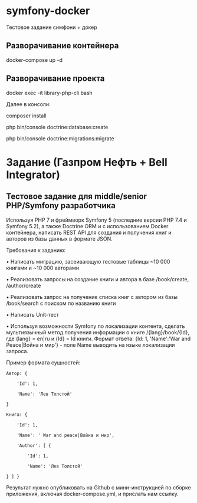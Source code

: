 # symfony-docker
Тестовое задание симфони + докер

## Разворачивание контейнера
docker-compose up -d

## Разворачивание проекта
docker exec -it library-php-cli bash

Далее в консоли:

composer install

php bin/console doctrine:database:create

php bin/console doctrine:migrations:migrate

# Задание (Газпром Нефть + Bell Integrator)
##  Тестовое задание для middle/senior PHP/Symfony разработчика

Используя PHP 7 и фреймворк Symfony 5 (последние версии PHP 7.4 и Symfony 5.2), а также Doctrine ORM и с использованием Docker контейнера, написать REST API для создания и получения книг и авторов из базы данных в формате JSON. 

Требования к заданию:

•	Написать миграцию, засеивающую тестовые таблицы ~10 000 книгами и ~10 000 авторами

•	Реализовать запросы на создание книги и автора в базе /book/create, /author/create

•	Реализовать запрос на получение списка книг с автором из базы /book/search c поиском по названию книги

•	Написать Unit-тест

•	Используя возможности Symfony по локализации контента, сделать мультиязычный метод получения информации о книге /{lang}/book/{Id}, где {lang} = en|ru и {Id} = Id книги. Формат ответа: {Id: 1, 'Name':'War and Peace|Война и мир'} - поле Name выводить на языке локализации запроса.

Пример формата сущностей:

    Автор: { 

        'Id': 1, 

        'Name': 'Лев Толстой' 

    }

    Книга: { 

        'Id': 1, 

        'Name': ' War and peace|Война и мир', 

        'Author': [ { 

            'Id': 1, 

            'Name': 'Лев Толстой' 

    } ] }


Результат нужно опубликовать на Github с мини-инструкцией по сборке приложения, включая docker-compose.yml, и прислать нам ссылку.
